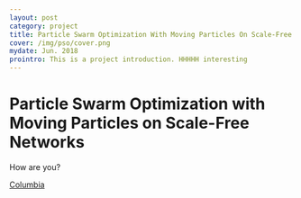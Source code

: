```yaml
---
layout: post
category: project
title: Particle Swarm Optimization With Moving Particles On Scale-Free Networks
cover: /img/pso/cover.png
mydate: Jun. 2018
prointro: This is a project introduction. HHHHH interesting
---
```


# Particle Swarm Optimization with Moving Particles on Scale-Free Networks

How are you?

[Columbia](http://www.columbia.edu)